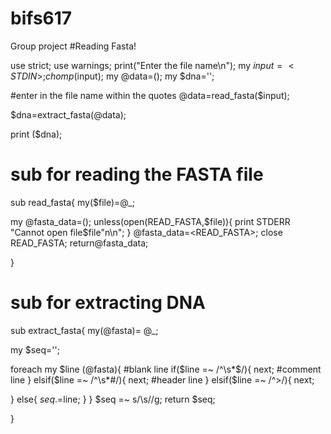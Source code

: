# bifs617
Group project
#Reading Fasta!

use strict;
use warnings;
print("Enter the file name\n");
my $input=<STDIN>;
chomp($input);
my @data=();
my $dna='';

#enter in the file name within the quotes 
@data=read_fasta($input);

$dna=extract_fasta(@data);

print ($dna);

# sub for reading the FASTA file
sub read_fasta{
my($file)=@_;

my @fasta_data=();
unless(open(READ_FASTA,$file)){
print STDERR "Cannot open file\$file\"n\n";
}
@fasta_data=<READ_FASTA>;
close READ_FASTA;
return@fasta_data;

}

# sub for extracting DNA
sub extract_fasta{
my(@fasta)= @_;


my $seq='';

foreach my $line (@fasta){
#blank line
if($line =~ /^\s*$/){
next;
#comment line
} elsif($line =~ /^\s*#/){
next;
#header line
} elsif($line =~ /^>/){
next;

} else{
$seq .=$line;
}
}
$seq =~ s/\s//g;
return $seq;

}
